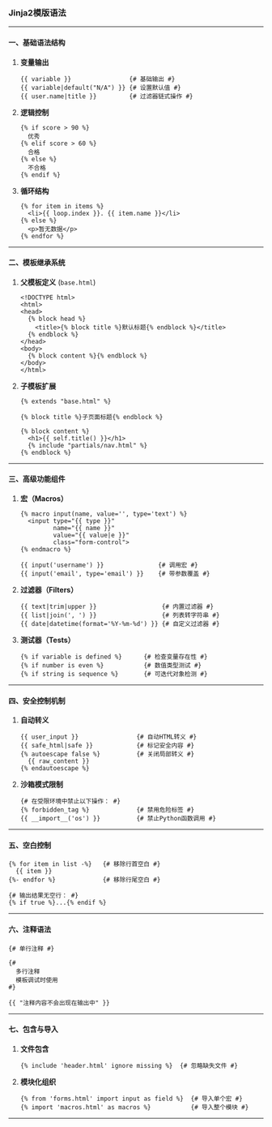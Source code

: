 ### Jinja2模版语法

---

#### 一、基础语法结构
1. **变量输出**
   ```jinja2
   {{ variable }}                {# 基础输出 #}
   {{ variable|default("N/A") }} {# 设置默认值 #}
   {{ user.name|title }}         {# 过滤器链式操作 #}
   ```

2. **逻辑控制**
   ```jinja2
   {% if score > 90 %}
     优秀
   {% elif score > 60 %}
     合格
   {% else %}
     不合格
   {% endif %}
   ```

3. **循环结构**
   ```jinja2
   {% for item in items %}
     <li>{{ loop.index }}. {{ item.name }}</li>
   {% else %}
     <p>暂无数据</p>
   {% endfor %}
   ```

---

#### 二、模板继承系统
1. **父模板定义** (`base.html`)
   ```jinja2
   <!DOCTYPE html>
   <html>
   <head>
     {% block head %}
       <title>{% block title %}默认标题{% endblock %}</title>
     {% endblock %}
   </head>
   <body>
     {% block content %}{% endblock %}
   </body>
   </html>
   ```

2. **子模板扩展**
   ```jinja2
   {% extends "base.html" %}

   {% block title %}子页面标题{% endblock %}

   {% block content %}
     <h1>{{ self.title() }}</h1>
     {% include "partials/nav.html" %}
   {% endblock %}
   ```

---

#### 三、高级功能组件
1. **宏（Macros）**
   ```jinja2
   {% macro input(name, value='', type='text') %}
     <input type="{{ type }}" 
            name="{{ name }}" 
            value="{{ value|e }}" 
            class="form-control">
   {% endmacro %}

   {{ input('username') }}               {# 调用宏 #}
   {{ input('email', type='email') }}    {# 带参数覆盖 #}
   ```

2. **过滤器（Filters）**
   ```jinja2
   {{ text|trim|upper }}                  {# 内置过滤器 #}
   {{ list|join(', ') }}                  {# 列表转字符串 #}
   {{ date|datetime(format='%Y-%m-%d') }} {# 自定义过滤器 #}
   ```

3. **测试器（Tests）**
   ```jinja2
   {% if variable is defined %}      {# 检查变量存在性 #}
   {% if number is even %}           {# 数值类型测试 #}
   {% if string is sequence %}       {# 可迭代对象检测 #}
   ```

---

#### 四、安全控制机制
1. **自动转义**
   ```jinja2
   {{ user_input }}                {# 自动HTML转义 #}
   {{ safe_html|safe }}            {# 标记安全内容 #}
   {% autoescape false %}          {# 关闭局部转义 #}
     {{ raw_content }}
   {% endautoescape %}
   ```

2. **沙箱模式限制**
   ```jinja2
   {# 在受限环境中禁止以下操作： #}
   {% forbidden_tag %}             {# 禁用危险标签 #}
   {{ __import__('os') }}          {# 禁止Python函数调用 #}
   ```

---

#### 五、空白控制
```jinja2
{% for item in list -%}   {# 移除行首空白 #}
  {{ item }}
{%- endfor %}             {# 移除行尾空白 #}

{# 输出结果无空行： #}
{% if true %}...{% endif %}
```

---

#### 六、注释语法
```jinja2
{# 单行注释 #}

{#
  多行注释
  模板调试时使用
#}

{{ "注释内容不会出现在输出中" }}
```

---

#### 七、包含与导入
1. **文件包含**
   ```jinja2
   {% include 'header.html' ignore missing %}  {# 忽略缺失文件 #}
   ```

2. **模块化组织**
   ```jinja2
   {% from 'forms.html' import input as field %}  {# 导入单个宏 #}
   {% import 'macros.html' as macros %}           {# 导入整个模块 #}
   ```

---
